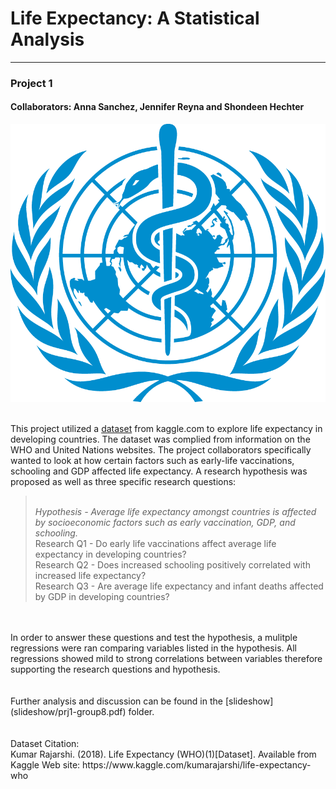 

# **Life Expectancy: A Statistical Analysis** 
---
### <p>Project 1<br>
#### Collaborators: Anna Sanchez, Jennifer Reyna and Shondeen Hechter<p>
  
![WHO](images/who-emblem.png)

<br />This project utilized a [dataset](https://www.kaggle.com/kumarajarshi/life-expectancy-who) from kaggle.com to explore life expectancy in developing countries. The dataset was complied from information on the WHO and United Nations websites. The project collaborators specifically wanted to look at how certain factors such as early-life vaccinations, schooling and GDP affected life expectancy. A research hypothesis was proposed as well as three specific research questions: 
><br />*Hypothesis - Average life expectancy amongst countries is affected by socioeconomic factors such as early vaccination, GDP, and schooling.*
<br />Research Q1 - Do early life vaccinations affect average life expectancy in developing countries?
<br />Research Q2 - Does increased schooling positively correlated with increased life expectancy?
<br />Research Q3 - Are average life expectancy and infant deaths affected by GDP in developing countries?
<br />
<br />In order to answer these questions and test the hypothesis, a mulitple regressions were ran comparing variables listed in the hypothesis. All regressions showed mild to strong correlations between variables therefore supporting the research questions and hypothesis.  
<br />
<br />
<br />Further analysis and discussion can be found in the [slideshow](slideshow/prj1-group8.pdf) folder. 
<br /> 
<br /> 
<br />Dataset Citation:
<br />Kumar Rajarshi. (2018). Life Expectancy (WHO)(1)[Dataset]. Available from Kaggle Web site: https://www.kaggle.com/kumarajarshi/life-expectancy-who

